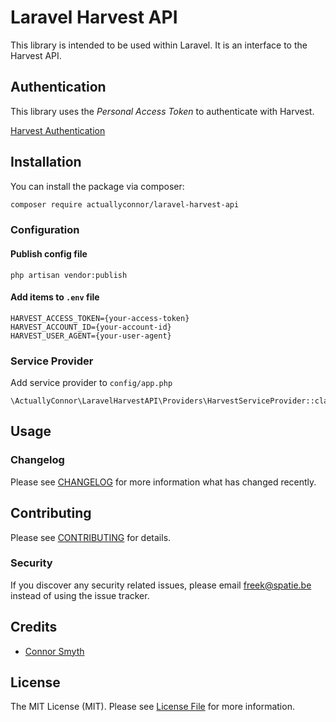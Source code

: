 # Laravel Harvest API

This library is intended to be used within Laravel. It is an interface to the Harvest API.

## Authentication

This library uses the _Personal Access Token_ to authenticate with Harvest.

[Harvest Authentication](https://help.getharvest.com/api-v2/authentication-api/authentication/authentication/)

## Installation

You can install the package via composer:

```bash
composer require actuallyconnor/laravel-harvest-api
```

### Configuration

#### Publish config file

```shell
php artisan vendor:publish
```

#### Add items to `.env` file

```dotenv
HARVEST_ACCESS_TOKEN={your-access-token}
HARVEST_ACCOUNT_ID={your-account-id}
HARVEST_USER_AGENT={your-user-agent}
```

### Service Provider

Add service provider to `config/app.php`

```
\ActuallyConnor\LaravelHarvestAPI\Providers\HarvestServiceProvider::class,
```

## Usage

### Changelog

Please see [CHANGELOG](CHANGELOG.md) for more information what has changed recently.

## Contributing

Please see [CONTRIBUTING](CONTRIBUTING.md) for details.

### Security

If you discover any security related issues, please email freek@spatie.be instead of using the issue tracker.

## Credits

- [Connor Smyth](https://github.com/ActuallyConnor)

## License

The MIT License (MIT). Please see [License File](LICENSE.md) for more information.
